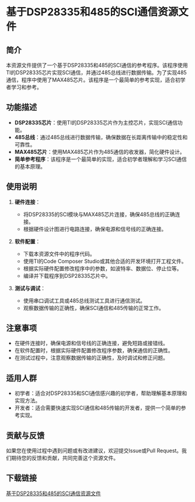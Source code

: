 # 基于DSP28335和485的SCI通信资源文件

## 简介

本资源文件提供了一个基于DSP28335和485的SCI通信的参考程序。该程序使用TI的DSP28335芯片实现SCI通信，并通过485总线进行数据传输。为了实现485通信，程序中使用了MAX485芯片。该程序是一个最简单的参考实现，适合初学者学习和参考。

## 功能描述

- **DSP28335芯片**：使用TI的DSP28335芯片作为主控芯片，实现SCI通信功能。
- **485总线**：通过485总线进行数据传输，确保数据在长距离传输中的稳定性和可靠性。
- **MAX485芯片**：使用MAX485芯片作为485通信的收发器，简化硬件设计。
- **简单参考程序**：该程序是一个最简单的实现，适合初学者理解和学习SCI通信的基本原理。

## 使用说明

1. **硬件连接**：
   - 将DSP28335的SCI模块与MAX485芯片连接，确保485总线的正确连接。
   - 根据硬件设计图进行电路连接，确保电源和信号线的正确连接。

2. **软件配置**：
   - 下载本资源文件中的程序代码。
   - 使用TI的Code Composer Studio或其他合适的开发环境打开工程文件。
   - 根据实际硬件配置修改程序中的参数，如波特率、数据位、停止位等。
   - 编译并下载程序到DSP28335芯片中。

3. **测试与调试**：
   - 使用串口调试工具或485总线测试工具进行通信测试。
   - 观察数据传输的正确性，确保SCI通信和485传输的正常工作。

## 注意事项

- 在硬件连接时，确保电源和信号线的正确连接，避免短路或接错线。
- 在软件配置时，根据实际硬件配置修改程序参数，确保通信的正确性。
- 在测试过程中，注意观察数据传输的正确性，及时调试和修正问题。

## 适用人群

- 初学者：适合对DSP28335和SCI通信感兴趣的初学者，帮助理解基本原理和实现方法。
- 开发者：适合需要快速实现SCI通信和485传输的开发者，提供一个简单的参考实现。

## 贡献与反馈

如果您在使用过程中遇到问题或有改进建议，欢迎提交Issue或Pull Request。我们期待您的反馈和贡献，共同完善这个资源文件。

## 下载链接

[基于DSP28335和485的SCI通信资源文件](https://pan.quark.cn/s/27f360a3984d)